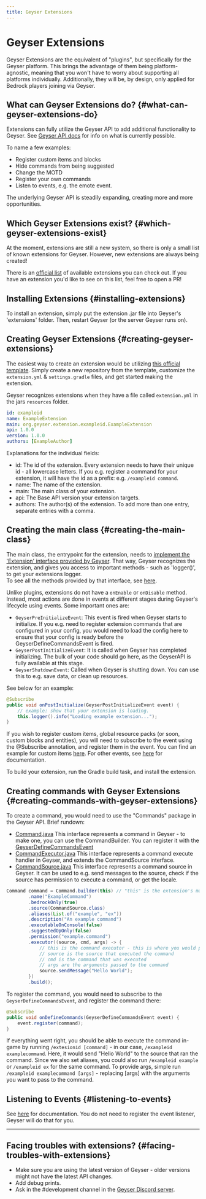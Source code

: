 ```yaml
---
title: Geyser Extensions
---
```


# Geyser Extensions

Geyser Extensions are the equivalent of "plugins", but specifically for the Geyser platform. 
This brings the advantage of them being platform-agnostic, meaning that you won't have to worry about supporting all platforms individually. 
Additionally, they will be, by design, only applied for Bedrock players joining via Geyser.

## What can Geyser Extensions do? {#what-can-geyser-extensions-do}

Extensions can fully utilize the Geyser API to add additional functionality to Geyser. 
See [Geyser API docs](/geyser/api/) for info on what is currently possible. 

To name a few examples:
- Register custom items and blocks
- Hide commands from being suggested
- Change the MOTD
- Register your own commands
- Listen to events, e.g. the emote event.

The underlying Geyser API is steadily expanding, creating more and more opportunities.

## Which Geyser Extensions exist? {#which-geyser-extensions-exist}

At the moment, extensions are still a new system, so there is only a small list of known extensions for Geyser. 
However, new extensions are always being created!

There is an [official list](https://github.com/GeyserMC/GeyserExtensionList) of available extensions you can check out. 
If you have an extension you'd like to see on this list, feel free to open a PR!

## Installing Extensions {#installing-extensions}

To install an extension, simply put the extension .jar file into Geyser's 'extensions' folder. 
Then, restart Geyser (or the server Geyser runs on).

## Creating Geyser Extensions {#creating-geyser-extensions}

The easiest way to create an extension would be utilizing [this official template](https://github.com/GeyserMC/GeyserExampleExtension/). 
Simply create a new repository from the template, customize the `extension.yml` & `settings.gradle` files, and get started making the extension.

Geyser recognizes extensions when they have a file called `extension.yml` in the jars `resources` folder.

```yml title="extension.yml"
id: exampleid
name: ExampleExtension
main: org.geyser.extension.exampleid.ExampleExtension
api: 1.0.0
version: 1.0.0
authors: [ExampleAuthor]
```

Explanations for the individual fields:
- id: The id of the extension. Every extension needs to have their unique id - all lowercase letters. If you e.g. register a command for your extension, it will have the id as a prefix: e.g. `/exampleid command`.
- name: The name of the extension.
- main: The main class of your extension.
- api: The Base API version your extension targets.
- authors: The author(s) of the extension. To add more than one entry, separate entries with a comma.

## Creating the main class {#creating-the-main-class}

The main class, the entrypoint for the extension, needs to [implement the 'Extension' interface provided by Geyser](https://github.com/GeyserMC/GeyserExampleExtension/blob/master/src/main/java/org/geyser/extension/exampleid/ExampleExtension.java#L12). 
That way, Geyser recognizes the extension, and gives you access to important methods - such as 'logger()', to get your extensions logger.   
To see all the methods provided by that interface, see [here](https://github.com/GeyserMC/Geyser/blob/master/api/src/main/java/org/geysermc/geyser/api/extension/Extension.java).

Unlike plugins, extensions do not have a `onEnable` or `onDisable` method. Instead, most actions are done in events at different stages during Geyser's lifecycle using events.
Some important ones are:
- `GeyserPreInitializeEvent`: This event is fired when Geyser starts to initialize. If you e.g. need to register extension commands that are configured in your config, 
you would need to load the config here to ensure that your config is ready before the GeyserDefineCommandsEvent is fired. 
- `GeyserPostInitializeEvent`: It is called when Geyser has completed initializing. The bulk of your code should go here, as the GeyserAPI is fully available at this stage.
- `GeyserShutdownEvent`: Called when Geyser is shutting down. You can use this to e.g. save data, or clean up resources.

See below for an example:
```java
@Subscribe
public void onPostInitialize(GeyserPostInitializeEvent event) {
    // example: show that your extension is loading.
    this.logger().info("Loading example extension...");
}
```
If you wish to register custom items, global resource packs (or soon, custom blocks and entities), you will need to subscribe to the event using the @Subscribe annotation,
and register them in the event. You can find an example for custom items [here](/geyser/custom-items/#geyser-extensions). For other events, see [here](/geyser/events) for documentation.

To build your extension, run the Gradle build task, and install the extension.

## Creating commands with Geyser Extensions {#creating-commands-with-geyser-extensions}
To create a command, you would need to use the "Commands" package in the Geyser API. Brief rundown:
- [Command.java](https://github.com/GeyserMC/Geyser/blob/master/api/src/main/java/org/geysermc/geyser/api/command/Command.java)
  This interface represents a command in Geyser - to make one, you can use the CommandBuilder. You can register it with the
  [GeyserDefineCommandsEvent](https://github.com/GeyserMC/Geyser/blob/master/api/src/main/java/org/geysermc/geyser/api/event/lifecycle/GeyserDefineCommandsEvent.java)
- [CommandExecutor.java](https://github.com/GeyserMC/Geyser/blob/master/api/src/main/java/org/geysermc/geyser/api/command/CommandExecutor.java)
  This interface represents a command execute handler in Geyser, and extends the CommandSource interface.
- [CommandSource.java](https://github.com/GeyserMC/Geyser/blob/master/api/src/main/java/org/geysermc/geyser/api/command/CommandSource.java)
  This interface represents a command source in Geyser. It can be used to e.g. send messages to the source, check if the source has permission to execute a command, or get the locale.

```java
Command command = Command.builder(this) // "this" is the extension's main class
        .name("ExampleCommand")
        .bedrockOnly(true)
        .source(CommandSource.class)
        .aliases(List.of("example", "ex"))
        .description("An example command")
        .executableOnConsole(false) 
        .suggestedOpOnly(false)
        .permission("example.command")
        .executor((source, cmd, args) -> {
            // this is the command executor - this is where you would put your code to execute the command.
            // source is the source that executed the command
            // cmd is the command that was executed
            // args are the arguments passed to the command
            source.sendMessage("Hello World");
        })
        .build();
```

To register the command, you would need to subscribe to the `GeyserDefineCommandsEvent`, and register the command there:
```java
@Subscribe
public void onDefineCommands(GeyserDefineCommandsEvent event) {
    event.register(command);
}
```
If everything went right, you should be able to execute the command in-game by running `/extesionid [command]` - in our case, `/exampleid examplecommand`.
Here, it would send "Hello World" to the source that ran the command.
Since we also set aliases, you could also run `/exampleid example` or `/exampleid ex` for the same command.
To provide args, simple run `/exampleid examplecommand [args]` - replacing [args] with the arguments you want to pass to the command.

## Listening to Events {#listening-to-events}
See [here](/geyser/events) for documentation. You do not need to register the event listener, Geyser will do that for you.

---

## Facing troubles with extensions? {#facing-troubles-with-extensions}

- Make sure you are using the latest version of Geyser - older versions might not have the latest API changes.
- Add debug prints.
- Ask in the #development channel in the [Geyser Discord server](https://discord.gg/geysermc).
